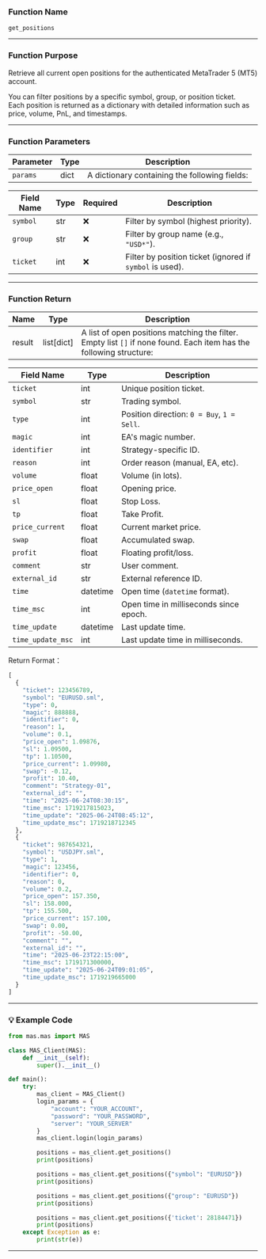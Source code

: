 ### Function Name

`get_positions`

---

### Function Purpose

Retrieve all current open positions for the authenticated MetaTrader 5 (MT5) account.

You can filter positions by a specific symbol, group, or position ticket.  
Each position is returned as a dictionary with detailed information such as price, volume, PnL, and timestamps.

---

### Function Parameters

| Parameter | Type | Description |
|----------|------|-------------|
| `params` | dict | A dictionary containing the following fields: |

| Field Name | Type | Required | Description |
|------------|------|----------|-------------|
| `symbol`   | str  | ❌      | Filter by symbol (highest priority). |
| `group`    | str  | ❌      | Filter by group name (e.g., `"USD*"`). |
| `ticket`   | int  | ❌      | Filter by position ticket (ignored if `symbol` is used). |

---

### Function Return

| Name   | Type        | Description |
|--------|-------------|-------------|
| result | list[dict]  | A list of open positions matching the filter. Empty list `[]` if none found. Each item has the following structure: |

| Field Name        | Type     | Description |
|-------------------|----------|-------------|
| `ticket`          | int      | Unique position ticket. |
| `symbol`          | str      | Trading symbol. |
| `type`            | int      | Position direction: `0 = Buy`, `1 = Sell`. |
| `magic`           | int      | EA's magic number. |
| `identifier`      | int      | Strategy-specific ID. |
| `reason`          | int      | Order reason (manual, EA, etc). |
| `volume`          | float    | Volume (in lots). |
| `price_open`      | float    | Opening price. |
| `sl`              | float    | Stop Loss. |
| `tp`              | float    | Take Profit. |
| `price_current`   | float    | Current market price. |
| `swap`            | float    | Accumulated swap. |
| `profit`          | float    | Floating profit/loss. |
| `comment`         | str      | User comment. |
| `external_id`     | str      | External reference ID. |
| `time`            | datetime | Open time (`datetime` format). |
| `time_msc`        | int      | Open time in milliseconds since epoch. |
| `time_update`     | datetime | Last update time. |
| `time_update_msc` | int      | Last update time in milliseconds. |

Return Format：
```python
[
  {
    "ticket": 123456789,
    "symbol": "EURUSD.sml",
    "type": 0,
    "magic": 888888,
    "identifier": 0,
    "reason": 1,
    "volume": 0.1,
    "price_open": 1.09876,
    "sl": 1.09500,
    "tp": 1.10500,
    "price_current": 1.09980,
    "swap": -0.12,
    "profit": 10.40,
    "comment": "Strategy-01",
    "external_id": "",
    "time": "2025-06-24T08:30:15",
    "time_msc": 1719217815023,
    "time_update": "2025-06-24T08:45:12",
    "time_update_msc": 1719218712345
  },
  {
    "ticket": 987654321,
    "symbol": "USDJPY.sml",
    "type": 1,
    "magic": 123456,
    "identifier": 0,
    "reason": 0,
    "volume": 0.2,
    "price_open": 157.350,
    "sl": 158.000,
    "tp": 155.500,
    "price_current": 157.100,
    "swap": 0.00,
    "profit": -50.00,
    "comment": "",
    "external_id": "",
    "time": "2025-06-23T22:15:00",
    "time_msc": 1719171300000,
    "time_update": "2025-06-24T09:01:05",
    "time_update_msc": 1719219665000
  }
]

```

---

### 💡 Example Code

```python
from mas.mas import MAS

class MAS_Client(MAS):
    def __init__(self):
        super().__init__()

def main():
    try:
        mas_client = MAS_Client()
        login_params = {
            "account": "YOUR_ACCOUNT",
            "password": "YOUR_PASSWORD",
            "server": "YOUR_SERVER"
        }
        mas_client.login(login_params)

        positions = mas_client.get_positions()
        print(positions)

        positions = mas_client.get_positions({"symbol": "EURUSD"})
        print(positions)

        positions = mas_client.get_positions({"group": "EURUSD"})
        print(positions)

        positions = mas_client.get_positions({'ticket': 28184471})
        print(positions)
    except Exception as e:
        print(str(e))
```
---
